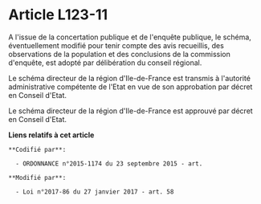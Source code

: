 # Article L123-11

A l'issue de la concertation publique et de l'enquête publique, le schéma, éventuellement modifié pour tenir compte des avis
recueillis, des observations de la population et des conclusions de la commission d'enquête, est adopté par délibération du
conseil régional.

Le schéma directeur de la région d'Ile-de-France est transmis à l'autorité administrative compétente de l'Etat en vue de son
approbation par décret en Conseil d'Etat.

Le schéma directeur de la région d'Ile-de-France est approuvé par décret en Conseil d'Etat.

**Liens relatifs à cet article**

	**Codifié par**:

	  - ORDONNANCE n°2015-1174 du 23 septembre 2015 - art.

	**Modifié par**:

	  - Loi n°2017-86 du 27 janvier 2017 - art. 58
